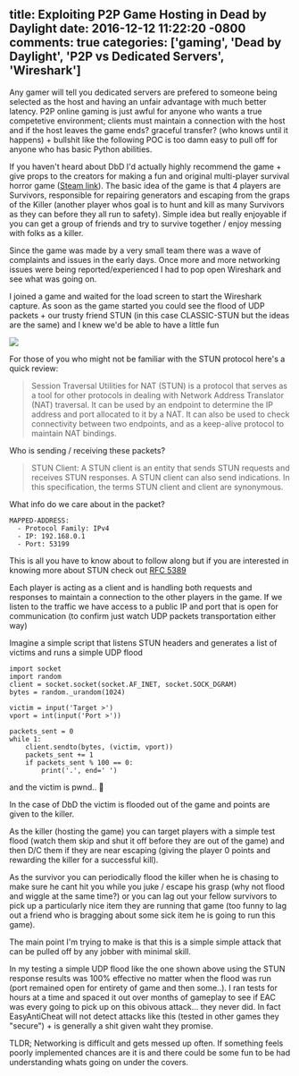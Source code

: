 title: Exploiting P2P Game Hosting in Dead by Daylight
date: 2016-12-12 11:22:20 -0800
comments: true
categories: ['gaming', 'Dead by Daylight', 'P2P vs Dedicated Servers', 'Wireshark']
---
Any gamer will tell you dedicated servers are prefered to someone being selected as the host and having an unfair advantage with much better latency. P2P online gaming is just awful for anyone who wants a true competetive environment; clients must maintain a connection with the host and if the host leaves the game ends? graceful transfer? (who knows until it happens) + bullshit like the following POC is too damn easy to pull off for anyone who has basic Python abilities.

If you haven't heard about DbD I'd actually highly recommend the game + give props to the creators for making a fun and original multi-player survival horror game ([Steam link](http://store.steampowered.com/app/381210/)). The basic idea of the game is that 4 players are Survivors, responsible for repairing generators and escaping from the graps of the Killer (another player whos goal is to hunt and kill as many Survivors as they can before they all run to safety). Simple idea but really enjoyable if you can get a group of friends and try to survive together / enjoy messing with folks as a killer.

Since the game was made by a very small team there was a wave of complaints and issues in the early days. Once more and more networking issues were being reported/experienced I had to pop open Wireshark and see what was going on.

I joined a game and waited for the load screen to start the Wireshark capture. As soon as the game started you could see the flood of UDP packets + our trusty friend STUN (in this case CLASSIC-STUN but the ideas are the same) and I knew we'd be able to have a little fun

![](http://i.imgur.com/Da0LuTQ.png)

For those of you who might not be familiar with the STUN protocol here's a quick review:
> Session Traversal Utilities for NAT (STUN) is a protocol that serves
   as a tool for other protocols in dealing with Network Address
   Translator (NAT) traversal.  It can be used by an endpoint to
   determine the IP address and port allocated to it by a NAT.  It can
   also be used to check connectivity between two endpoints, and as a
   keep-alive protocol to maintain NAT bindings.  

Who is sending / receiving these packets?
>    STUN Client:  A STUN client is an entity that sends STUN requests and
      receives STUN responses.  A STUN client can also send indications.
      In this specification, the terms STUN client and client are
      synonymous.
      
What info do we care about in the packet?
```
MAPPED-ADDRESS:
  - Protocol Family: IPv4
  - IP: 192.168.0.1
  - Port: 53199
```

This is all you have to know about to follow along but if you are interested in knowing more about STUN check out [RFC 5389](https://tools.ietf.org/html/rfc5389)

Each player is acting as a client and is handling both requests and responses to maintain a connection to the other players in the game. If we listen to the traffic we have access to a public IP and port that is open for communication (to confirm just watch UDP packets transportation either way)

Imagine a simple script that listens STUN headers and generates a list of victims and runs a simple UDP flood
```
import socket
import random
client = socket.socket(socket.AF_INET, socket.SOCK_DGRAM)
bytes = random._urandom(1024)

victim = input('Target >')
vport = int(input('Port >'))

packets_sent = 0
while 1:
	client.sendto(bytes, (victim, vport))
	packets_sent += 1
	if packets_sent % 100 == 0:
		print('.', end=' ')
```
and the victim is pwnd.. 🎉

In the case of DbD the victim is flooded out of the game and points are given to the killer.

As the killer (hosting the game) you can target players with a simple test flood (watch them skip and shut it off before they are out of the game) and then D/C them if they are near escaping (giving the player 0 points and rewarding the killer for a successful kill).

As the survivor you can periodically flood the killer when he is chasing to make sure he cant hit you while you juke / escape his grasp (why not flood and wiggle at the same time?) or you can lag out your fellow survivors to pick up a particularly nice item they are running that game (too funny to lag out a friend who is bragging about some sick item he is going to run this game).

The main point I'm trying to make is that this is a simple simple attack that can be pulled off by any jobber with minimal skill.

In my testing a simple UDP flood like the one shown above using the STUN response results was 100% effective no matter when the flood was run (port remained open for entirety of game and then some..). I ran tests for hours at a time and spaced it out over months of gameplay to see if EAC was every going to pick up on this obivous attack... they never did. In fact EasyAntiCheat will not detect attacks like this (tested in other games they "secure") + is generally a shit given waht they promise.

TLDR; Networking is difficult and gets messed up often. If something feels poorly implemented chances are it is and there could be some fun to be had understanding whats going on under the covers.
